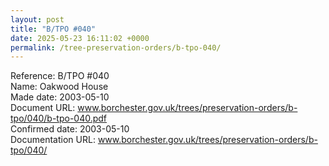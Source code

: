 ```yaml
---
layout: post
title: "B/TPO #040"
date: 2025-05-23 16:11:02 +0000
permalink: /tree-preservation-orders/b-tpo-040/
---
```


Reference:	B/TPO #040 <br/>
Name: Oakwood House<br/>
Made date: 2003-05-10<br/>
Document URL: www.borchester.gov.uk/trees/preservation-orders/b-tpo/040/b-tpo-040.pdf<br/>
Confirmed date: 2003-05-10<br/>
Documentation URL: www.borchester.gov.uk/trees/preservation-orders/b-tpo/040/<br/>
